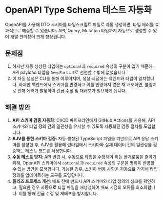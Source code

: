 # OpenAPI Type Schema 테스트 자동화

OpenAPI를 사용해 DTO 스키마를 타입스크립트 파일로 자동 생성하면, 타입 에러를 효과적으로 해결할 수 있습니다.
API, Query, Mutation 타입까지 자동으로 생성할 수 있어 개발 편의성이 크게 향상됩니다.

## 문제점

1. 하지만 자동 생성된 타입에는 `optional`과 `required` 속성의 구분이 없기 때문에, API payload 타입을 `DeepPartial`로 선언할 수밖에 없었습니다.
2. 이 자동 생성은 CLI를 통해 이루어지며, 생성 시점에는 백엔드와 타입이 일치합니다. 하지만 백엔드에서 스키마를 변경하고 이를 반영하지 않은 채 배포하면, 불일치로 인해 에러가 발생하여 긴급 수정 및 재배포가
   필요하게 됩니다.

## 해결 방안

1. **API 스키마 검증 자동화**: CI/CD 파이프라인에서 GitHub Actions를 사용해, API 스키마와 타입 정의 간의 일관성을 유지할 수 있도록 자동화된 검증 절차를 도입합니다.
2. **AJV를 통한 스키마 검증**: 자동 생성된 TypeScript 파일을 기반으로 API 응답 스키마를 생성한 후, AJV를 활용해 런타임에서 스키마와 실제 데이터 간의 일관성을 검증하는 테스트 코드를
   작성합니다.
3. **수동 테스트 방지**: API 변경 시, 수동으로 타입을 수정해야 하는 번거로움을 줄이기 위해, OpenAPI 스키마에서 `optional`과 `required` 속성의 구분을 명확히 반영할 수 있는 방안을
   모색합니다. 가능한 경우, 스키마 변동 사항을 자동으로 감지해 타입 정의를 업데이트하는 도구를 도입합니다.
4. **릴리즈 프로세스 개선**: 배포 전에 반드시 API 스키마와 타입 정의의 싱크를 확인하고, 필요한 경우 자동으로 타입 파일을 재생성하여 배포 시점의 오류를 최소화합니다. 이를 통해 긴급 수정 및 재배포를
   방지합니다.